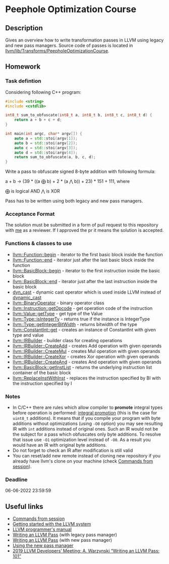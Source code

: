 # Peephole Optimization Course

## Description

Gives an overview how to write transformation passes in LLVM using legacy and new pass managers. Source code of passes is located in [llvm/lib/Transforms/PeepholeOptimizationCourse](https://github.com/ggladilov/llvm-project/tree/peephole-optimization-course/llvm/lib/Transforms/PeepholeOptimizationCourse).

## Homework

### Task defintion

Considering following C++ program:

```cpp
#include <string>
#include <cstdlib>

int8_t sum_to_obfuscate(int8_t a, int8_t b, int8_t c, int8_t d) {
    return a + b + c + d;
}

int main(int argc, char* argv[]) {
    auto a = std::stoi(argv[1]);
    auto b = std::stoi(argv[2]);
    auto c = std::stoi(argv[3]);
    auto d = std::stoi(argv[4]);
    return sum_to_obfuscate(a, b, c, d);
}

```

Write a pass to obfuscate signed 8-byte addition with following formula:

a + b -> (39 * ((a $\bigoplus$ b) + 2 * (a $\bigwedge$ b)) + 23) * 151 + 111, where

$\bigoplus$ is logical AND
$\bigwedge$ is XOR

Pass has to be written using both legacy and new pass managers.

### Acceptance Format

The solution must be submitted in a form of pull request to this repository with [me](https://github.com/ggladilov) as a reviewer. If I approved the pr it means the solution is accepted.

### Functions & classes to use

* [llvm::Function::begin](https://llvm.org/doxygen/classllvm_1_1Function.html#a88a5e60837674780a9d812d661897ac5) - iterator to the first basic block inside the function
* [llvm::Function::end](https://llvm.org/doxygen/classllvm_1_1Function.html#ae4ca2261b8b901e415fda7feac5051ea) - iterator just after the last basic block inside the function
* [llvm::BasicBlock::begin](https://llvm.org/doxygen/classllvm_1_1BasicBlock.html#a0ed5f3ab3c2e4196ee0cffffa080c062) - iterator to the first instruction inside the basic block
* [llvm::BasicBlock::end](https://llvm.org/doxygen/classllvm_1_1BasicBlock.html#a0b4e7bee9b8575cc7db73329f1a561bd) - iterator just after the last instruction inside the basic block
* [dyn_cast](https://llvm.org/docs/ProgrammersManual.html#the-isa-cast-and-dyn-cast-templates) - dynamic cast operator which is used inside LLVM instead of [dynamic_cast](https://en.cppreference.com/w/cpp/language/dynamic_cast)
* [llvm::BinaryOperator](https://llvm.org/doxygen/classllvm_1_1BinaryOperator.html) - binary operator class
* [llvm::Instruction::getOpcode](https://llvm.org/doxygen/classllvm_1_1Instruction.html#ab4e05d690df389b8b1477c90387b575f) - get operation code of the instruction
* [llvm::Value::getType](https://llvm.org/doxygen/Value_8h_source.html#l00255) - get type of the Value
* [llvm::Type::isIntegerTy](https://llvm.org/doxygen/classllvm_1_1Type.html#ac6d28a9b11139182134a9618028a0d07) - returns true if the instance is IntegerType
* [llvm::Type::getIntegerBitWidth](https://llvm.org/doxygen/classllvm_1_1Type.html#a13e877ef779ba7a0688081079f4f9b03) - returns bitwidth of the type
* [llvm::ConstantInt::get](https://llvm.org/doxygen/Constants_8cpp_source.html#l00919) - creates an instance of ConstantInt with given type and value
* [llvm::IRBuilder](https://llvm.org/doxygen/classllvm_1_1IRBuilder.html) - builder class for creating operations
* [llvm::IRBuilder::CreateAdd](https://llvm.org/doxygen/IRBuilder_8h_source.html#l01201) - creates Add operation with given operands
* [llvm::IRBuilder::CreateMul](https://llvm.org/doxygen/classllvm_1_1IRBuilderBase.html#a4d748f0a6d8a5086dbf568d39c03b674) - creates Mul operation with given operands
* [llvm::IRBuilder::CreateXor](https://llvm.org/doxygen/classllvm_1_1IRBuilderBase.html#a84652ca512637318e6729c659cf4541d) - creates Xor operation with given operands
* [llvm::IRBuilder::CreateAnd](https://llvm.org/doxygen/IRBuilder_8h_source.html#l01350) - creates And operation with given operands
* [llvm::BasicBlock::getInstList](https://llvm.org/doxygen/classllvm_1_1BasicBlock.html#a76099f3fde625e6e75431b6afd7081ce) - returns the underlying instruction list container of the basic block
* [llvm::ReplaceInstWithInst](https://llvm.org/doxygen/namespacellvm.html#aa6aa39b86007ee97f50248d2fb1b7220) - replaces the instruction specified by BI with the instruction specified by I

### Notes

* In C/C++ there are rules which allow compiler to **promote** integral types before operation is performed: [integral promotion](https://en.cppreference.com/w/cpp/language/implicit_conversion#Integral_promotion) (this is the case for `uint8_t` additions). It means that if you compile your program with byte additions without optimizations (using `-O0` option) you may see resulting IR with `int` additions instead of original ones. Such an IR would not be the subject for a pass which obfuscates only byte additions. To resolve that issue use `-O1` optimization level instead of `-O0`. As a result you would have an IR with original byte additions.
* Do not forget to check an IR after modification is still valid
* You can reset/add new remote instead of cloning new repository if you already have llvm's clone on your machine (check [Commands from session](https://github.com/ggladilov/llvm-project/blob/peephole-optimization-course/llvm/lib/Transforms/PeepholeOptimizationCourse/commands.txt)).

### Deadline

06-06-2022 23:59:59

## Useful links

* [Commands from session](https://github.com/ggladilov/llvm-project/blob/peephole-optimization-course/llvm/lib/Transforms/PeepholeOptimizationCourse/commands.txt)
* [Getting started with the LLVM system](https://llvm.org/docs/GettingStarted.html)
* [LLVM programmer's manual](https://llvm.org/docs/ProgrammersManual.html)
* [Writing an LLVM Pass](https://llvm.org/docs/WritingAnLLVMPass.html) (with legacy pass manager)
* [Writing an LLVM Pass](https://llvm.org/docs/WritingAnLLVMNewPMPass.html) (with new pass manager)
* [Using the new pass manager](https://llvm.org/docs/NewPassManager.html)
* [2019 LLVM Developers’ Meeting: A. Warzynski “Writing an LLVM Pass: 101”](https://www.youtube.com/watch?v=ar7cJl2aBuU)
